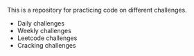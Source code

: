 This is a repository for practicing code on different challenges.

- Daily challenges
- Weekly challenges
- Leetcode challenges
- Cracking challenges
